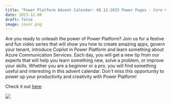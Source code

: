 ```yaml
---
title: "Power Platform Advent Calendar: 08.12.2023 Power Pages - Core Capabilities"
date: 2023-12-08
draft: false
image: cover.png
---
```


Are you ready to unleash the power of Power Platform? Join us for a festive and fun video series that will show you how to create amazing apps, govern your tenant, introduce Copilot in Power Platform and learn something about Azure Communication Services. Each day, you will get a new tip from our experts that will help you learn something new, solve a problem, or improve your skills. Whether you are a beginner or a pro, you will find something useful and interesting in this advent calendar. Don't miss this opportunity to power up your productivity and creativity with Power Platform!

Check it out [here](https://youtu.be/z8SdmOEKk3U).

[![](video.png)](https://youtu.be/z8SdmOEKk3U)